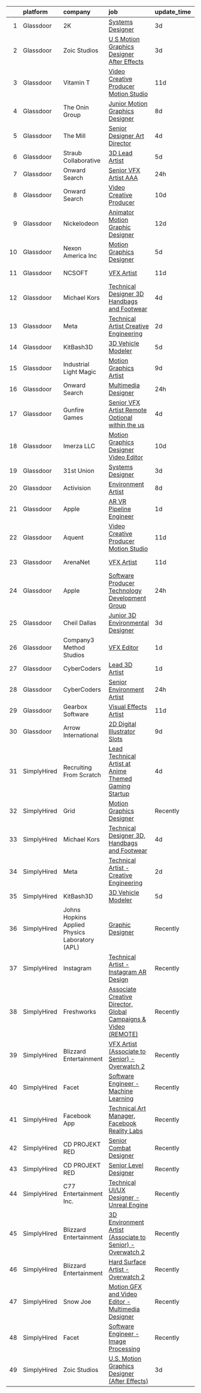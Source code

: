 

|    | platform    | company                                        | job                                                                                                                                                                                                                                                                                                                                                                                                                                                                                                                                                                                                                                                                                                                                                                                                                                                                                                                                                                                                                                                                                                                                                                                                                                                                                                                                                                                                                                                                         | update_time   | location                       |
|---:|:------------|:-----------------------------------------------|:----------------------------------------------------------------------------------------------------------------------------------------------------------------------------------------------------------------------------------------------------------------------------------------------------------------------------------------------------------------------------------------------------------------------------------------------------------------------------------------------------------------------------------------------------------------------------------------------------------------------------------------------------------------------------------------------------------------------------------------------------------------------------------------------------------------------------------------------------------------------------------------------------------------------------------------------------------------------------------------------------------------------------------------------------------------------------------------------------------------------------------------------------------------------------------------------------------------------------------------------------------------------------------------------------------------------------------------------------------------------------------------------------------------------------------------------------------------------------|:--------------|:-------------------------------|
|  1 | Glassdoor   | 2K                                             | [Systems Designer](https://www.glassdoor.com/partner/jobListing.htm?pos=123&ao=1136043&s=58&guid=000001829b26d7399380bdd7c86b4f20&src=GD_JOB_AD&t=SR&vt=w&ea=1&cs=1_679b88d9&cb=1660460390531&jobListingId=1008065562153&jrtk=3-0-1gadidlr6h7hr801-1gadidlrqjfnq800-b7b75e0972eae086-)                                                                                                                                                                                                                                                                                                                                                                                                                                                                                                                                                                                                                                                                                                                                                                                                                                                                                                                                                                                                                                                                                                                                                                                      | 3d            | San Mateo, CA                  |
|  2 | Glassdoor   | Zoic Studios                                   | [U S  Motion Graphics Designer  After Effects ](https://www.glassdoor.com/partner/jobListing.htm?pos=111&ao=1136043&s=58&guid=000001829b26d7399380bdd7c86b4f20&src=GD_JOB_AD&t=SR&vt=w&ea=1&cs=1_1cff1756&cb=1660460390530&jobListingId=1008066237945&jrtk=3-0-1gadidlr6h7hr801-1gadidlrqjfnq800-799a667169874585-)                                                                                                                                                                                                                                                                                                                                                                                                                                                                                                                                                                                                                                                                                                                                                                                                                                                                                                                                                                                                                                                                                                                                                         | 3d            | Remote                         |
|  3 | Glassdoor   | Vitamin T                                      | [Video Creative Producer   Motion Studio](https://www.glassdoor.com/partner/jobListing.htm?pos=108&ao=1110586&s=58&guid=000001829b26d7399380bdd7c86b4f20&src=GD_JOB_AD&t=SR&vt=w&cs=1_c72797b7&cb=1660460390529&jobListingId=1008048162495&cpc=8795CF9063CD573D&jrtk=3-0-1gadidlr6h7hr801-1gadidlrqjfnq800-1e329439258e716d--6NYlbfkN0DMrcEu7yrtATojKJA7cEzGQ3FdRGWLh0CZQInL4ECGI6k5tN82kdM0OKoro5eXmjpkEeXEYJ1zjoqzcfRCOovI2pzpnwQ39Fd7KAFkz4pg7FqvRQYP_AaZobhlskPQd-BosWdx3dj79Az7rqQPrRSe7F7oEoLilQ_2Br5hRDMuxzKHHjZXfGEERg39C73MjYNNVl9K_3DuythuLvXhedSOBse1pAR5_sOLsstIf9-zRFUoTzbrBsAYlcfyMRw1F9UemebS6YTyRNyBPwYNSuTgOxm3_m_eq7mh-2eJAJXUCMp_GVWP7THu55Ush1KO92S3OUtY5PBwyw0TkJ_bnyVNyje48QJW1KE3KZimymUGlSrAFAA-yKbzncY7ELpotyEkVkvPE3Cnyeo1ZeFpM1fqge9_1HdU2S36xNZt0JgIfSHjLiYa0eS29C1NNtnfek5stwg4Wvy7PeBSONorIWW4JqINRPVE-7U%3D)                                                                                                                                                                                                                                                                                                                                                                                                                                                                                                                                                                                                                                 | 11d           | Remote                         |
|  4 | Glassdoor   | The Onin Group                                 | [Junior Motion Graphics Designer](https://www.glassdoor.com/partner/jobListing.htm?pos=121&ao=1136043&s=58&guid=000001829b26d7399380bdd7c86b4f20&src=GD_JOB_AD&t=SR&vt=w&ea=1&cs=1_153cc4f4&cb=1660460390531&jobListingId=1008056494956&jrtk=3-0-1gadidlr6h7hr801-1gadidlrqjfnq800-3b5c0a727db26ed9-)                                                                                                                                                                                                                                                                                                                                                                                                                                                                                                                                                                                                                                                                                                                                                                                                                                                                                                                                                                                                                                                                                                                                                                       | 8d            | Birmingham, AL                 |
|  5 | Glassdoor   | The Mill                                       | [Senior Designer Art Director](https://www.glassdoor.com/partner/jobListing.htm?pos=122&ao=1136043&s=58&guid=000001829b26d7399380bdd7c86b4f20&src=GD_JOB_AD&t=SR&vt=w&ea=1&cs=1_5125c52e&cb=1660460390531&jobListingId=1008063954384&jrtk=3-0-1gadidlr6h7hr801-1gadidlrqjfnq800-df8a8480649665cb-)                                                                                                                                                                                                                                                                                                                                                                                                                                                                                                                                                                                                                                                                                                                                                                                                                                                                                                                                                                                                                                                                                                                                                                          | 4d            | Chicago, IL                    |
|  6 | Glassdoor   | Straub Collaborative                           | [3D Lead Artist](https://www.glassdoor.com/partner/jobListing.htm?pos=116&ao=1136043&s=58&guid=000001829b26d7399380bdd7c86b4f20&src=GD_JOB_AD&t=SR&vt=w&ea=1&cs=1_93889ec2&cb=1660460390530&jobListingId=1008060748653&jrtk=3-0-1gadidlr6h7hr801-1gadidlrqjfnq800-9babadb8ea1f1874-)                                                                                                                                                                                                                                                                                                                                                                                                                                                                                                                                                                                                                                                                                                                                                                                                                                                                                                                                                                                                                                                                                                                                                                                        | 5d            | Remote                         |
|  7 | Glassdoor   | Onward Search                                  | [Senior VFX Artist  AAA ](https://www.glassdoor.com/partner/jobListing.htm?pos=104&ao=1110586&s=58&guid=000001829b26d7399380bdd7c86b4f20&src=GD_JOB_AD&t=SR&vt=w&cs=1_36ed9ca9&cb=1660460390529&jobListingId=1008069771850&cpc=3DB599BF2F4828F0&jrtk=3-0-1gadidlr6h7hr801-1gadidlrqjfnq800-8e88c78bd57d52c8--6NYlbfkN0B7YoEZZ2QAGDyEGGmBPAUWSHc1Mt3sMCn9FehKcWA3w0R0aH9tn_iPRcrT6N-MqNQ16bJpm61yEj18h3sf1ASSNzPxZ_bpPPWZXMJyXTzgJ1C8oBfrqLzyltKdMBBomUQSrR_lwK1BStOglqg4Tes5iySmQZh2O5rNRt9i63Sa3jkEhA4gGBItZ5HySJrfAmtZHh8yDzyWVAc7EFz0pb_HDC-zh6lYbU--gQ_guYtNfPRwvgVHvAq1iVh_fptiQbf7XN3dvVHiPxCwmBNQpxwZ1Flbt-NhbUjvu8kyydrMrESHAWPZqgTmU6lyBdTvQ-bHzYp4jK6UllUJyIjAVhtCPHAfE5cBkVfe1KSp50YGHX0oCQPMKlB3DpqFIuiQMdTvDTBiKdIJCcJvwiNS1L3w-QKFmKUEVe_zDBanAvMqs-wx3WYyeZOw57s_Gt8ZZVXp8EJYm4bDGopnr2jcBY0UCiDatE0YmChLbyqsl6vBYJnHrNKKecL37swlqVBjMari2zcEmLIE4QVuaxOwNs_Pg2r2Q5g8rRNG9i3K-DJmPP_0T5ckO_b6j2kzrj4KRW0NoQz7ZBxr5lIFZNAYXFEFGx9hMQ2yZWVO55JKosSIVujwN2hFDDfr2gN0HbU0T5abXpdU-O3No08IJQnMNjisgPOJz4K9cndd9eP5b4QC7ssUHFhydyWo0NH0vMgCFrhwctZUaGkQr8PAOh0qk9H4ujdtghCIwkixRrdfRBAF2pGYJ2_yZIQ_bauO8EdWfaTRtYtspH4UHaeXuHTm4VScx2ayW257AZhoX9qVEv7KICH7k4eisKhfPVtxtZKAfL7thoSPQOpM2s5OJ0UF_LUWxKD3WUzWkpd-CwjBOXI1dh0Dy9nQDr82dR73uO5eMBcZBtAhVhjTF1JPyCj25zz1HY_BZm0OuagV595OG4HhD0PGW190dHsSCiDUjdWoYRcH4UnS5KkGb8r_LDF4bU17AGGLKPJ2wvaN_hPBe5j1MLGaCuDQyTGy2GZAB1Srmv4lMuLOUfYyqA%3D%3D)                                                                   | 24h           | San Ramon, CA                  |
|  8 | Glassdoor   | Onward Search                                  | [Video Creative Producer](https://www.glassdoor.com/partner/jobListing.htm?pos=110&ao=1110586&s=58&guid=000001829b26d7399380bdd7c86b4f20&src=GD_JOB_AD&t=SR&vt=w&cs=1_7c1a65b5&cb=1660460390530&jobListingId=1008049690963&cpc=8795CF9063CD573D&jrtk=3-0-1gadidlr6h7hr801-1gadidlrqjfnq800-7cac5c77b83715e8--6NYlbfkN0B7YoEZZ2QAGDyEGGmBPAUWSHc1Mt3sMCn9FehKcWA3wwfxcx19LEZnY8Y4HGhdxxrIbCe6cG5FrymBXjeKeqpYu1BaxgZyGT-cm5Ap0PJjBjXvFj2In49bZKmAoEAXzg2Fp1HLascxvI6-qJcpfsmkjtQgiDY3MJIk93PynKIunkZGn4OFjAs8igNKOKWtsG_We8I5QJmSm3HR95xh8qKHoxNIHowqXe7ChtdWWHUEctD-jgdP27SnHpIjQEfGYsdtHTbtOasWDnHroG51e7eoiUc0fDt3e2awdxtlXJMHrJmN3QJko0j4bnlwBy83Pow96xRchUIa5vRvsbXm6Xy49gH70TZnCGD3kzwxKLKRS4UlgoCbzQuxCOuRqj2ZBXIah-rfeZDlKJoVIzeHX7RhpCqLOYtfO2l6ejs2_TFuwtdkLSE5glqMjwMP1xSA-pACFcJ1lqCzxq_w4raCDpoeKjJQNWU9OjLCX33E7DxOxLYUirJg7bS-jHaup3xutPd88bidj7hPgaG3WydkKL_2mkN8oWGTWnFoDcO0G0DLms23YdfDxQdh5hW-z4vcy0sg4cYtkWkM08LR69NH0k7U-mwoCdTbOC9_wjvTjm2r2uFXCM5yrPUL0n6kJv5Kb3vCkoANnQ4i6UnQ35cSTAArtl9EA8ANeZFXoKQvtWcXjJ8Fmuxa8BQjTpPrEwq0OnTiaUV6SXqU_DLBqZMphyrftFLdZO5OZBb7QNDVQKCo4sU8__GAGuvZwQYIWZHEBnPfKGLbObZBX6IEF4BZzzQPpgTGHPY5mZtV3GCQ70wnf5umtGuZtp2eRZ4aLsHoR7TF6j0p0UISjdrWUyaEJ5OVuIcU7EgilwfEvhLmB6IXg-vhMvjt3ZNbTtdVRZyL-qIq83Jjm9GeMz1HiPe9Zekjc0XRq2Qha6-CC2YQ4jikatc48ixYvKaMpMwzVAkU5V6F-sw3ZeCbqhvC7DzgHGEuXqEny2xOOipVJm1XGwIvGq7hsvnNNaBB)                                                                                               | 10d           | New York, NY                   |
|  9 | Glassdoor   | Nickelodeon                                    | [Animator Motion Graphic Designer](https://www.glassdoor.com/partner/jobListing.htm?pos=112&ao=1136043&s=58&guid=000001829b26d7399380bdd7c86b4f20&src=GD_JOB_AD&t=SR&vt=w&cs=1_8ef3b0fc&cb=1660460390530&jobListingId=1008044643061&jrtk=3-0-1gadidlr6h7hr801-1gadidlrqjfnq800-e089f5e8a030b12a-)                                                                                                                                                                                                                                                                                                                                                                                                                                                                                                                                                                                                                                                                                                                                                                                                                                                                                                                                                                                                                                                                                                                                                                           | 12d           | New York, NY                   |
| 10 | Glassdoor   | Nexon America Inc                              | [Motion Graphics Designer](https://www.glassdoor.com/partner/jobListing.htm?pos=113&ao=1136043&s=58&guid=000001829b26d7399380bdd7c86b4f20&src=GD_JOB_AD&t=SR&vt=w&ea=1&cs=1_9db98734&cb=1660460390530&jobListingId=1008061552056&jrtk=3-0-1gadidlr6h7hr801-1gadidlrqjfnq800-b216ac2c52511ce2-)                                                                                                                                                                                                                                                                                                                                                                                                                                                                                                                                                                                                                                                                                                                                                                                                                                                                                                                                                                                                                                                                                                                                                                              | 5d            | El Segundo, CA                 |
| 11 | Glassdoor   | NCSOFT                                         | [VFX Artist](https://www.glassdoor.com/partner/jobListing.htm?pos=118&ao=1136043&s=58&guid=000001829b26d7399380bdd7c86b4f20&src=GD_JOB_AD&t=SR&vt=w&ea=1&cs=1_ef1b1f35&cb=1660460390530&jobListingId=1008048424520&jrtk=3-0-1gadidlr6h7hr801-1gadidlrqjfnq800-225e355700c202ab-)                                                                                                                                                                                                                                                                                                                                                                                                                                                                                                                                                                                                                                                                                                                                                                                                                                                                                                                                                                                                                                                                                                                                                                                            | 11d           | Bellevue, WA                   |
| 12 | Glassdoor   | Michael Kors                                   | [Technical Designer 3D  Handbags and Footwear](https://www.glassdoor.com/partner/jobListing.htm?pos=124&ao=1136043&s=58&guid=000001829b26d7399380bdd7c86b4f20&src=GD_JOB_AD&t=SR&vt=w&cs=1_c79c64e2&cb=1660460390531&jobListingId=1008062246676&jrtk=3-0-1gadidlr6h7hr801-1gadidlrqjfnq800-46bb5e43bae21322-)                                                                                                                                                                                                                                                                                                                                                                                                                                                                                                                                                                                                                                                                                                                                                                                                                                                                                                                                                                                                                                                                                                                                                               | 4d            | New York, NY                   |
| 13 | Glassdoor   | Meta                                           | [Technical Artist   Creative Engineering](https://www.glassdoor.com/partner/jobListing.htm?pos=101&ao=1110586&s=58&guid=000001829b26d7399380bdd7c86b4f20&src=GD_JOB_AD&t=SR&vt=w&cs=1_dc4fd052&cb=1660460390528&jobListingId=1008067771030&cpc=C891152315FA1AD8&jrtk=3-0-1gadidlr6h7hr801-1gadidlrqjfnq800-1da363b5fdcfe69b--6NYlbfkN0DYl4UJW4r1Vl7FEn6T9F-rD9lpC-0oMJVSiWjK_MGUd8e8cHXcpv6KPyjLHZEfqkU_XyKy2aMazqvwtb4jLXqdrJDgWqRMdZzDm3QnlMP6SY4uOwq4hh6l7Ys33tkNGRVhftqYXq-Cp0a8WihaWmhXsxwvVili8y6RJmZdNTLKL41ELPZJd4GT5t36KbP6OX5MRYQsOPQn_m8xZz7PI2M5BHItxbdCK42imrLdssmeSKHRwyzNWhrjPrgMPN_mmWGJfOYD8miE_C8YH-GvgThHxq-nNjgG06qJZ74uoPWmewfP8dqhg9RVpSpmGLOjV16gommq9kR-P5izzUqDGNVG50cpvAUAVfivcq_etdbm7joMiNUSa99w5Vu-5KQZlWrI_VddT7yV6wZSfrEQ3_th2VfO1Dg86e4X0RHBtkDFPqwWveoDJ-3UAKbOTlQf62Uo8-9hGRs-XgAPeh4FPhHD-ioIj6rM7cyY31ugp7GRr6jMg7miytMaOMdFXwv9b75cbQOerqsYcQAwSBtyZz_4ai6Ea6eE8oqeHokDjeFIZhFUxd5K-DDxk0hzAZUEPDK2_XI6z0QmoxGqOcWxUMMsYSstD417W59OX72QPQ94K0hv-6EUZYlKGNIs542Asc3HfngxeUNLJ66QlcO1WGxRqylEa8SD6r3KLp7Gu57pB2nJlvvFj3P9S9V3Wo4zFyhmxoJOklt9LKPakPaykp5JWRRA8McpyhPzWhbNCfFM72X-kVmglYtkyVVQeGSqax6kF8hNDU-myP43LELxpSV6zrqM-zeP1B6mCnwFbJfb2ch6D-jGZISRQeElPip4TwojALG2ZR6i2ZJoFId89_G1qvokolhbFKZnWJrwMOqaz-4KerYorM0tNYNL0vv3AOc0dyB3EJvj8mS0Q2G8mmzi5MhQhyFHF1dDljHovjlDkyoZvdcJm7AczO_Ij3K-8eA3BhArJHYl73muHFvNMcKDriiUyHsOYL_DRGDQs-Up80jipKjOuoCIfHOdTX6kmQOLxhY3Vr2HulCY_hNvrY2ACwZZgZQ75gRP23r3zKwQkopFDglBo9Fo448dEni6TkY%3D) | 2d            | Menlo Park, CA                 |
| 14 | Glassdoor   | KitBash3D                                      | [3D Vehicle Modeler](https://www.glassdoor.com/partner/jobListing.htm?pos=109&ao=1136043&s=58&guid=000001829b26d7399380bdd7c86b4f20&src=GD_JOB_AD&t=SR&vt=w&ea=1&cs=1_c8df784f&cb=1660460390529&jobListingId=1008061372715&jrtk=3-0-1gadidlr6h7hr801-1gadidlrqjfnq800-1e2b1efa5a11cc9e-)                                                                                                                                                                                                                                                                                                                                                                                                                                                                                                                                                                                                                                                                                                                                                                                                                                                                                                                                                                                                                                                                                                                                                                                    | 5d            | Remote                         |
| 15 | Glassdoor   | Industrial Light   Magic                       | [Motion Graphics Artist](https://www.glassdoor.com/partner/jobListing.htm?pos=126&ao=1136043&s=58&guid=000001829b26d7399380bdd7c86b4f20&src=GD_JOB_AD&t=SR&vt=w&cs=1_1150fa34&cb=1660460390531&jobListingId=1008052932110&jrtk=3-0-1gadidlr6h7hr801-1gadidlrqjfnq800-b7ae0bdd1b12fd40-)                                                                                                                                                                                                                                                                                                                                                                                                                                                                                                                                                                                                                                                                                                                                                                                                                                                                                                                                                                                                                                                                                                                                                                                     | 9d            | San Francisco, CA              |
| 16 | Glassdoor   | Onward Search                                  | [Multimedia Designer](https://www.glassdoor.com/partner/jobListing.htm?pos=102&ao=1110586&s=58&guid=000001829b26d7399380bdd7c86b4f20&src=GD_JOB_AD&t=SR&vt=w&cs=1_f0c75420&cb=1660460390528&jobListingId=1008069681768&cpc=56C4EA4A1A191A49&jrtk=3-0-1gadidlr6h7hr801-1gadidlrqjfnq800-2d640572d98285ba--6NYlbfkN0B7YoEZZ2QAGDyEGGmBPAUWSHc1Mt3sMCn9FehKcWA3w0R0aH9tn_iPRcrT6N-MqNTmcJl1DGypGoLqyk3sPT4ZMdm2j0oFgF-VVNoKfFKYLre8WiRW1sp-lEyaK-hfZsNoW3GVhrya3sx2siXYusC84VllIXH1IgYhH1QC4OaY2A4E8QfBRqZeAfickG50iL4GYEiea9HhvVBwtBcBnTnRcLi0544cj3ObAbfPeeTlGWFdKYVO77hVgh3qLcbtwRcNH8-328jwc0Kbsb0-YU1YRXXQysaDiykTS3GVMthQVNJQCE4-igzwLAFER-biVjm1RCCcbGnoYEMJONwbFFMxPvIfxAOxIyXwcHMtpZadr2pRBbuOV418sRHU4fJfL_RyA1jTjEdHmRxdKfg3ygLDfWSxwCPpJHeHHTFBPios2FyY8xrowJqnAQkGrSu7ePmxxrsoVt8cyks3LhixmChvrTCVHESdydwnBedZloOpNQcuZMGEfevP-Wf1yVRQ8rSTX6mvkYMyuv59Rzuitoe1puppstcIB63lBLRL3TdUpDG1zG3EJu5idYVLBBSN_1qZng6vSZ7ix_5AmZ-LN4lS8bIbUPVYD8VMEqyuQ8z9EzfoR8dD4rqxfn8nXnDg5AT6AOmmOyAPOxSpUYs_iHCnyzlacjwbf5qQY3P1PjNtYNKjWQ9n9Q-eg2Rco8uAR2zhe_PyYjLxAEjrLuVtpWI8xX1ZRUjEiS8AmMPycbCGpMKN3lGciIUVgKHX0KlQWlJIswgMNInFDsm36FIs15PIpFl89SM1HLgb7Vhy1AqWxkPEU8PC-oB0bIXq4f3x0brmMtWnB4rwjzZSjfbsMDWEB3z5gldlprgVPAA5HESuj9TB04B17OfXl98OkT_lToTAO6QYq8N_qxYrGoFgmXA5lu7javMcGq5lB2aaEIWgu8gPzF-qlq7kbHsQRSN1ee4SBjNnqm0MnTHTzdhlQq_oCPZcWZOi4oU78hpNaBF7KCGI34R0VCfY)                                                                                                   | 24h           | Springfield, MA                |
| 17 | Glassdoor   | Gunfire Games                                  | [Senior VFX Artist  Remote Optional within the us ](https://www.glassdoor.com/partner/jobListing.htm?pos=130&ao=1136043&s=58&guid=000001829b26d7399380bdd7c86b4f20&src=GD_JOB_AD&t=SR&vt=w&cs=1_fe35fb31&cb=1660460390531&jobListingId=1008063360499&jrtk=3-0-1gadidlr6h7hr801-1gadidlrqjfnq800-f569b6af8ff34327-)                                                                                                                                                                                                                                                                                                                                                                                                                                                                                                                                                                                                                                                                                                                                                                                                                                                                                                                                                                                                                                                                                                                                                          | 4d            | Austin, TX                     |
| 18 | Glassdoor   | Imerza  LLC                                    | [Motion Graphics Designer Video Editor](https://www.glassdoor.com/partner/jobListing.htm?pos=117&ao=1136043&s=58&guid=000001829b26d7399380bdd7c86b4f20&src=GD_JOB_AD&t=SR&vt=w&ea=1&cs=1_a0d978cb&cb=1660460390530&jobListingId=1008049838034&jrtk=3-0-1gadidlr6h7hr801-1gadidlrqjfnq800-52b98e907a981328-)                                                                                                                                                                                                                                                                                                                                                                                                                                                                                                                                                                                                                                                                                                                                                                                                                                                                                                                                                                                                                                                                                                                                                                 | 10d           | Sarasota, FL                   |
| 19 | Glassdoor   | 31st Union                                     | [Systems Designer](https://www.glassdoor.com/partner/jobListing.htm?pos=125&ao=1136043&s=58&guid=000001829b26d7399380bdd7c86b4f20&src=GD_JOB_AD&t=SR&vt=w&cs=1_269751fc&cb=1660460390531&jobListingId=1008065562154&jrtk=3-0-1gadidlr6h7hr801-1gadidlrqjfnq800-ff11eba667e39b69-)                                                                                                                                                                                                                                                                                                                                                                                                                                                                                                                                                                                                                                                                                                                                                                                                                                                                                                                                                                                                                                                                                                                                                                                           | 3d            | San Mateo, CA                  |
| 20 | Glassdoor   | Activision                                     | [Environment Artist](https://www.glassdoor.com/partner/jobListing.htm?pos=129&ao=1136043&s=58&guid=000001829b26d7399380bdd7c86b4f20&src=GD_JOB_AD&t=SR&vt=w&cs=1_45b0b50a&cb=1660460390531&jobListingId=1008056263045&jrtk=3-0-1gadidlr6h7hr801-1gadidlrqjfnq800-c61ed5020b829768-)                                                                                                                                                                                                                                                                                                                                                                                                                                                                                                                                                                                                                                                                                                                                                                                                                                                                                                                                                                                                                                                                                                                                                                                         | 8d            | Foster City, CA                |
| 21 | Glassdoor   | Apple                                          | [AR VR Pipeline Engineer](https://www.glassdoor.com/partner/jobListing.htm?pos=103&ao=1110586&s=58&guid=000001829b26d7399380bdd7c86b4f20&src=GD_JOB_AD&t=SR&vt=w&cs=1_6c976fb1&cb=1660460390529&jobListingId=1008068025666&cpc=C4A69CCDBB3B9599&jrtk=3-0-1gadidlr6h7hr801-1gadidlrqjfnq800-3e31f7e030a619a9--6NYlbfkN0BvKrLyj5gPmtZO9T8euul8TCxuuKNOtzRJOomxnwSEodTz2Bc-sPZl1dBMH13w-jOn-z4oREFcRMKxAO_d9jckgdAmZNeCH-vBMb5EZYWWQn24NRKpSKGkgq8Fq87y_RqJ-aFc0OpujB-kyuL0R_EaAYBNg7OCR3OEqNr7_vy0sFAYBj5y0y5CnTFHRWWG-iPX0maN03SUsX4u1q2W8lvv6BeHZ1Nxx_1vsCtB4_VBGWXHJyTcoNsK4NiZQJQk3mHzmQ9R45nQi7U3CObhznFmArj2xLmbYFpGs3RQXm-IqtM9axtF5w-6UZFJyKG-vbUAgQ2aD8pu0caHO3BOcTqxNWh1NVGbuACWCwaOkOB0AwRpbMYMtKm_vQKnx4DnMopYlY1jW3mwGWEHQvblafLz4mzQyuQ3QzxSB4zIiNbZ0HigtxnvwVTzMcU23TYBG8yj9mnZk-5kUb7KvEKkR8Oiq4lYkdoNtqz2O91T6N_KX3jm6oVjAWirYQObq_TlwA0N22uuxddAnpgCUFkK2gAxSAE8JO0xwKMFpOicdCmqZxesCmsMozF4m3meYa2Xpd8p5jMIGqqcHKfBjL0BULuloMv7PSmHPCxYvJ3bo7sdrmnQAKorxxDadOMIWdzjblkvUysRbw7-3m8N9r10lRX2Rh5klvmadU4EF5zs6m0gJ1-4OHbEVxKtLGrA0B7WpxKjxxDs0gQxi9ZmeduK_ixjQ5UKqFPSMJ-bnCxCoimnaJQ0USjOVnSqf13QEhrwhPrq_D3p4wmVEDceYLM0Ct9QJLvnR0YxmJ6fv94Hzw-Cwnh92YKCZ_KdM4P5U5zKfzhXI1irBw6lEpMaWR-1hpldRs1IHP7YapghAaHjNSNkXl1KZ8O6idOioZwovNwbyH7QHiNsDaIPtjV1HE308mqr4D5NFhqXOlGT5iqVPGNPIXC6em5k1-xIl2f8yXc5jQY%3D)                                                                                                                                                 | 1d            | Seattle, WA                    |
| 22 | Glassdoor   | Aquent                                         | [Video Creative Producer   Motion Studio](https://www.glassdoor.com/partner/jobListing.htm?pos=107&ao=1110586&s=58&guid=000001829b26d7399380bdd7c86b4f20&src=GD_JOB_AD&t=SR&vt=w&cs=1_5f5a0d95&cb=1660460390529&jobListingId=1008048338545&cpc=334ABAF5D42DC775&jrtk=3-0-1gadidlr6h7hr801-1gadidlrqjfnq800-14f57aca55a376d5--6NYlbfkN0DMrcEu7yrtATojKJA7cEzGQ3FdRGWLh0CZQInL4ECGI9gD0Wolx9R2EDT7B77c2cRxJACQSeZUXSfp40trhQRC_onlXO6tvp9QncUgh3NZ_OxEdOXw6WBmgpPk7F3l_gqvUF7U_W7N24nj6yk1gls8Jntq2ineXR92gkcz6knR9DYGAQZa6MxYg2Hochjtsv8NDzfXITi3CDgaMRYBJI3GEaXmxj8YaPPemPgabPLw4g1upboYviDxpgDSuV-OttVjgt0yQsvUTvKnH1leNNYerLg_oywgxpb7eyxEBwGVPK9RCpHQttIHNXXNwpPUybKnm0UxKQhmQSkjPhn0tZYoCPFbkGNY3GqI_adWgHkdnA2guMLana2Vju45q8QgSKmH08XPFokpcgmcdGXvfwv9wSti2vkiT_swoqz0oBHFhmAtWZQVmovJFH5jf1Lc3uILztYupyRs_u4gj_XTSQcQ)                                                                                                                                                                                                                                                                                                                                                                                                                                                                                                                                                                                                                                               | 11d           | Remote                         |
| 23 | Glassdoor   | ArenaNet                                       | [VFX Artist](https://www.glassdoor.com/partner/jobListing.htm?pos=120&ao=1136043&s=58&guid=000001829b26d7399380bdd7c86b4f20&src=GD_JOB_AD&t=SR&vt=w&cs=1_f4fc619f&cb=1660460390530&jobListingId=1008048444565&jrtk=3-0-1gadidlr6h7hr801-1gadidlrqjfnq800-c1b28568e888f1b6-)                                                                                                                                                                                                                                                                                                                                                                                                                                                                                                                                                                                                                                                                                                                                                                                                                                                                                                                                                                                                                                                                                                                                                                                                 | 11d           | Bellevue, WA                   |
| 24 | Glassdoor   | Apple                                          | [Software Producer  Technology Development Group](https://www.glassdoor.com/partner/jobListing.htm?pos=127&ao=1136043&s=58&guid=000001829b26d7399380bdd7c86b4f20&src=GD_JOB_AD&t=SR&vt=w&cs=1_e9e3c386&cb=1660460390531&jobListingId=1008069804368&jrtk=3-0-1gadidlr6h7hr801-1gadidlrqjfnq800-435c4bea80faa01b-)                                                                                                                                                                                                                                                                                                                                                                                                                                                                                                                                                                                                                                                                                                                                                                                                                                                                                                                                                                                                                                                                                                                                                            | 24h           | Cupertino, CA                  |
| 25 | Glassdoor   | Cheil Dallas                                   | [Junior 3D Environmental Designer](https://www.glassdoor.com/partner/jobListing.htm?pos=114&ao=1136043&s=58&guid=000001829b26d7399380bdd7c86b4f20&src=GD_JOB_AD&t=SR&vt=w&ea=1&cs=1_9d7d709b&cb=1660460390530&jobListingId=1008064407489&jrtk=3-0-1gadidlr6h7hr801-1gadidlrqjfnq800-1ab3087d1c2e9b60-)                                                                                                                                                                                                                                                                                                                                                                                                                                                                                                                                                                                                                                                                                                                                                                                                                                                                                                                                                                                                                                                                                                                                                                      | 3d            | Plano, TX                      |
| 26 | Glassdoor   | Company3 Method Studios                        | [VFX Editor](https://www.glassdoor.com/partner/jobListing.htm?pos=115&ao=1136043&s=58&guid=000001829b26d7399380bdd7c86b4f20&src=GD_JOB_AD&t=SR&vt=w&ea=1&cs=1_cf42c324&cb=1660460390530&jobListingId=1008069464824&jrtk=3-0-1gadidlr6h7hr801-1gadidlrqjfnq800-1b5ee7c230db78c1-)                                                                                                                                                                                                                                                                                                                                                                                                                                                                                                                                                                                                                                                                                                                                                                                                                                                                                                                                                                                                                                                                                                                                                                                            | 1d            | Santa Monica, CA               |
| 27 | Glassdoor   | CyberCoders                                    | [Lead 3D Artist](https://www.glassdoor.com/partner/jobListing.htm?pos=105&ao=1110586&s=58&guid=000001829b26d7399380bdd7c86b4f20&src=GD_JOB_AD&t=SR&vt=w&ea=1&cs=1_cb5affd1&cb=1660460390529&jobListingId=1008069169740&cpc=451933188B21919D&jrtk=3-0-1gadidlr6h7hr801-1gadidlrqjfnq800-9198969f550a0dc7--6NYlbfkN0CpFJQzrgRR8WqXWK1qKKEqALWJw739KlKqr2H-MSI4eoBlI4EFrmor2FYZMP3muM0GyFKEaPtDpThhcm0qywdDVvHUgtw28lqOgltOJoBz24I2aLUiaJQlLbMJoAJNW6J-ZdH6lwQpxGM0-uAsPrWfDlE7dFhzlNpmzZbv9cNp72WfcFd2iP9HXKEhIsn-kPVrGrw_5wYFiDK2-5aJYRxzGpBM7w_WpzbPOry2VsFIwd2m60XzhK2CK4BQFMcsdR8nyTmLf_0Dr1mQrgUjBwSCE1xCFIPRLnaA3IV2x5aQnN8u_Msc81k6KgzpTdD3GpLnk9gaAwe-tSQ2dPiuySilNRrBVQXMn-F1jxsbpBk67YB_cbExhSejjehCfZ_VYCfK7NgBhkeukXR9HzChGfPuHThmpoyUqyxDFthu9SU6qOdPY6r5kZnfo9tG5JaNNhDK4i3I6bzQRVhOfgEEEaU7ksfK0xgDsEu9KVCKg6265mQo3kbxw_HfxG3MXoyTch0SRP3dgHPVGI2mSJCNLvUSuuxizA5G5EzvnaBCyLRdGda9rHZzX161jaFa8kpZF1ST6IVwaFNQxy8qBkNSU4FLPPGezvHAnjoXfs59WHwEtH6c1lbqRYdOmFBpsWULSb5oqk_9Utgv1u58-Gax-0f1Wv9n5ww5XcN2L1ZW2uqok7Rp9mQvNrP4o3kator4wvamSCQK0EcIoq_dTAkQVIV04xmgMhBhHluCX7muIGG4JWrArq8SkdnnOciUX1VuZgEDMWdj_iQbLbQVAIVFaQTmV6RfSY1q--z80sktATy4nBKioooiZtOYkUQ5X306PcxHctbCoO5r82ko8CUuMRmMqFmXG-aPXFFkXyIris_3fiBORUS6S-DQDgn06D4IeYcFTj2KVkgFRkjrrPFJR-OFtPsXcSvd-CNwo9gQQ_q2YK9AeNuOYTJKOIpQadY8p36mCo6ToTE7BZE7qjriFvKy3EtpslZBCZs%3D)                                                                                                                     | 1d            | Los Angeles, CA                |
| 28 | Glassdoor   | CyberCoders                                    | [Senior Environment Artist](https://www.glassdoor.com/partner/jobListing.htm?pos=106&ao=1110586&s=58&guid=000001829b26d7399380bdd7c86b4f20&src=GD_JOB_AD&t=SR&vt=w&ea=1&cs=1_fba87329&cb=1660460390529&jobListingId=1008069964102&cpc=FB7E4A1762AE5BEC&jrtk=3-0-1gadidlr6h7hr801-1gadidlrqjfnq800-7f9befb6ae8cb9b0--6NYlbfkN0CpFJQzrgRR8WqXWK1qKKEqALWJw739KlKqr2H-MSI4eoBlI4EFrmor2FYZMP3muM0nZ3jVFn6Oj3rFGg7mWC_i328GQGNEwm0SQoKn6_lkHxPeCziFj6Xgq5MWqFo-L20plcpycaXQG8Q_R9_oqwnInZ5xZzUTOUswmK7vkQALApGSJGCkPiYLQy4EEc3DH3KMrNOeXXCD2uuuFzgqElGAyFCXG17m9vI6-QFQchRW_jNpmHmhE5s4f_2eh7yOCj4kP0yZpytYzISNwKO-HqGtmOJ3XqRhYH06lSM03TTrTMyuYrz171N7mAUDI9bBNq48UTcgVN-XMdOhP7BlxAT3Qk6twWXrx0aE7wxIv5hic8NrBWRtHoTmKRrNytFwvDBM0vrrgaMubr8TT__XBcTREoVCxEmF6pRETaNoQusZIonc8LwGGx6oJMTDtOBaTnEO_GctOw_Kjx5ZtWFiiRevkXs4eSgYFTjYO1vVSpvP4ugUCjIpLlPH0w6HjJwqsny5_MoSfr2f9iTT2e-nkuvNe8iYeowFjCV_lDbBplv2g4C_7hNW0Dgh5emjCMaatLlErN9d-zGtd4m7CllNlFc3ihuvmHtMj9NrCU1bgZsw73zsj8SGjVJaXu9kIsjdYvoYx0VvWvmmCb6Rhlwepgg6_jXrxvRYUiYb34b0QeOmPWzDbZHbsEp7vBLc6Q6WoMT9oT3Ex8GttG5fdjLz_7lXOcnLFTuoelCskLjbf2wcHFXmxwiKi2v12Js1xRfijP5CXFHLl_mD5dTU0pvp58rAcxfzxsKbBHReD5IBXeM0GONsTdj3PpVyU9KBy46zEaMzrMx71Bbce_4joi1cbPFLjkWwsdynM6AdPl2evIXsObmSFpKFx63GX3ug1dnnCuFXkpnX3KQQzg1SBTSJRx8fNGJkLGcvgO0z-4jtPIYXcX4NvG87sb5WrF4Ng0pHnWJZCbkpRu5Ef_4dr4bBysYWBX4kKQxmrcEa-lnTXcXalQ%3D%3D)                                                                                            | 24h           | Eugene, OR                     |
| 29 | Glassdoor   | Gearbox Software                               | [Visual Effects Artist](https://www.glassdoor.com/partner/jobListing.htm?pos=119&ao=1136043&s=58&guid=000001829b26d7399380bdd7c86b4f20&src=GD_JOB_AD&t=SR&vt=w&ea=1&cs=1_75adc312&cb=1660460390530&jobListingId=1008046736249&jrtk=3-0-1gadidlr6h7hr801-1gadidlrqjfnq800-e2dbd4b4cea587a5-)                                                                                                                                                                                                                                                                                                                                                                                                                                                                                                                                                                                                                                                                                                                                                                                                                                                                                                                                                                                                                                                                                                                                                                                 | 11d           | Frisco, TX                     |
| 30 | Glassdoor   | Arrow International                            | [2D Digital Illustrator  Slots ](https://www.glassdoor.com/partner/jobListing.htm?pos=128&ao=1136043&s=58&guid=000001829b26d7399380bdd7c86b4f20&src=GD_JOB_AD&t=SR&vt=w&ea=1&cs=1_ad358b5d&cb=1660460390531&jobListingId=1008054677694&jrtk=3-0-1gadidlr6h7hr801-1gadidlrqjfnq800-6442a48a7ac6fe1f-)                                                                                                                                                                                                                                                                                                                                                                                                                                                                                                                                                                                                                                                                                                                                                                                                                                                                                                                                                                                                                                                                                                                                                                        | 9d            | Greenville, NC                 |
| 31 | SimplyHired | Recruiting From Scratch                        | [Lead Technical Artist at Anime Themed Gaming Startup](https://www.simplyhired.com/job/YhcV0WlRpjiIyx2P7gIaq0KjQ2DsCC9FinADtBzofzPchCmzGd9bkA?q=vfx+designer)                                                                                                                                                                                                                                                                                                                                                                                                                                                                                                                                                                                                                                                                                                                                                                                                                                                                                                                                                                                                                                                                                                                                                                                                                                                                                                               | 4d            | Redwood City, CA +90 locations |
| 32 | SimplyHired | Grid                                           | [Motion Graphics Designer](https://www.simplyhired.com/job/0p-0J-RjyGGEv_VA6rRm2gIuZDA-jrde64ATCAn0BuZmWsE-rrvM1Q?q=vfx+designer)                                                                                                                                                                                                                                                                                                                                                                                                                                                                                                                                                                                                                                                                                                                                                                                                                                                                                                                                                                                                                                                                                                                                                                                                                                                                                                                                           | Recently      | Washington, DC                 |
| 33 | SimplyHired | Michael Kors                                   | [Technical Designer 3D, Handbags and Footwear](https://www.simplyhired.com/job/0pf8t29lp3VwHo9Y_bn4NwrUGS9Nn5fQDfpfMcsKdx2UrTGvBG4FpA?q=vfx+designer)                                                                                                                                                                                                                                                                                                                                                                                                                                                                                                                                                                                                                                                                                                                                                                                                                                                                                                                                                                                                                                                                                                                                                                                                                                                                                                                       | 4d            | New York, NY                   |
| 34 | SimplyHired | Meta                                           | [Technical Artist - Creative Engineering](https://www.simplyhired.com/job/G5l8S4O5i7LZl4AawLI_HWOfwlD81bu9gNRDfwxL9jZF0HBsgvh_Hw?q=vfx+designer)                                                                                                                                                                                                                                                                                                                                                                                                                                                                                                                                                                                                                                                                                                                                                                                                                                                                                                                                                                                                                                                                                                                                                                                                                                                                                                                            | 2d            | Menlo Park, CA                 |
| 35 | SimplyHired | KitBash3D                                      | [3D Vehicle Modeler](https://www.simplyhired.com/job/VwgC9IB3ym8a8J0kNrymmSSw5lslDouDxa5vl13riEBIvSMSPqRqXA?q=vfx+designer)                                                                                                                                                                                                                                                                                                                                                                                                                                                                                                                                                                                                                                                                                                                                                                                                                                                                                                                                                                                                                                                                                                                                                                                                                                                                                                                                                 | 5d            | Remote                         |
| 36 | SimplyHired | Johns Hopkins Applied Physics Laboratory (APL) | [Graphic Designer](https://www.simplyhired.com/job/qGHtNnvDZsyi1u2c2ajCp71Ah6JDiPm6mQMoy7LUhAGhl3nNdI7Peg?q=vfx+designer)                                                                                                                                                                                                                                                                                                                                                                                                                                                                                                                                                                                                                                                                                                                                                                                                                                                                                                                                                                                                                                                                                                                                                                                                                                                                                                                                                   | Recently      | Laurel, MD                     |
| 37 | SimplyHired | Instagram                                      | [Technical Artist - Instagram AR Design](https://www.simplyhired.com/job/LcnNBnZLRs0qhcUAJ4TKL_WJrFTAXoR8nmQSR_wzLzme7ccDm9MxiQ?q=vfx+designer)                                                                                                                                                                                                                                                                                                                                                                                                                                                                                                                                                                                                                                                                                                                                                                                                                                                                                                                                                                                                                                                                                                                                                                                                                                                                                                                             | Recently      | San Francisco, CA              |
| 38 | SimplyHired | Freshworks                                     | [Associate Creative Director, Global Campaigns & Video (REMOTE)](https://www.simplyhired.com/job/5ElCwH5SLy50PlDyWwa5h2ixj-Wp0aniY4EbLLyNC4fMnB1yq0hbpg?q=vfx+designer)                                                                                                                                                                                                                                                                                                                                                                                                                                                                                                                                                                                                                                                                                                                                                                                                                                                                                                                                                                                                                                                                                                                                                                                                                                                                                                     | Recently      | San Mateo, CA                  |
| 39 | SimplyHired | Blizzard Entertainment                         | [VFX Artist (Associate to Senior) - Overwatch 2](https://www.simplyhired.com/job/2d70J5UkkZ2YmvlvJfcaEqf0vVFEZwLt57euRMmQlk3Afx_2Q_gYzw?q=vfx+designer)                                                                                                                                                                                                                                                                                                                                                                                                                                                                                                                                                                                                                                                                                                                                                                                                                                                                                                                                                                                                                                                                                                                                                                                                                                                                                                                     | Recently      | Irvine, CA                     |
| 40 | SimplyHired | Facet                                          | [Software Engineer - Machine Learning](https://www.simplyhired.com/job/rRl7LpYqGiIowLAwzbrNzMgXtXTFbKgtp-z9fo66PKEqX4Q6nYlO_w?q=vfx+designer)                                                                                                                                                                                                                                                                                                                                                                                                                                                                                                                                                                                                                                                                                                                                                                                                                                                                                                                                                                                                                                                                                                                                                                                                                                                                                                                               | Recently      | San Francisco, CA              |
| 41 | SimplyHired | Facebook App                                   | [Technical Art Manager, Facebook Reality Labs](https://www.simplyhired.com/job/9f1siyLHmc5QmPQtzWSLUvtM5bXnpMTEoi_XgumlwUgOQZ02RUXG0w?q=vfx+designer)                                                                                                                                                                                                                                                                                                                                                                                                                                                                                                                                                                                                                                                                                                                                                                                                                                                                                                                                                                                                                                                                                                                                                                                                                                                                                                                       | Recently      | Burlingame, CA                 |
| 42 | SimplyHired | CD PROJEKT RED                                 | [Senior Combat Designer](https://www.simplyhired.com/job/TUa2Ty3VlDDWheJ76urnC8Lki0djpQoA3VizgzFPzQSNJkO7-gJndQ?q=vfx+designer)                                                                                                                                                                                                                                                                                                                                                                                                                                                                                                                                                                                                                                                                                                                                                                                                                                                                                                                                                                                                                                                                                                                                                                                                                                                                                                                                             | Recently      | Boston, MA                     |
| 43 | SimplyHired | CD PROJEKT RED                                 | [Senior Level Designer](https://www.simplyhired.com/job/bM3_QEVwUHlyX8THj_9V_-a3UAtG7nwA9OG_3eHgCQLrg4Y3de8Wqg?q=vfx+designer)                                                                                                                                                                                                                                                                                                                                                                                                                                                                                                                                                                                                                                                                                                                                                                                                                                                                                                                                                                                                                                                                                                                                                                                                                                                                                                                                              | Recently      | Boston, MA                     |
| 44 | SimplyHired | C77 Entertainment Inc.                         | [Technical UI/UX Designer - Unreal Engine](https://www.simplyhired.com/job/ddo7IuGIqy9U5x6JPp1Ta_OEeD2Q3JspU5GXOk3NbZ0kZFNZXYo1kA?q=vfx+designer)                                                                                                                                                                                                                                                                                                                                                                                                                                                                                                                                                                                                                                                                                                                                                                                                                                                                                                                                                                                                                                                                                                                                                                                                                                                                                                                           | Recently      | Bellevue, WA                   |
| 45 | SimplyHired | Blizzard Entertainment                         | [3D Environment Artist (Associate to Senior) - Overwatch 2](https://www.simplyhired.com/job/pw88DtF0EULjjFMy83MMr_Hg0HBZII6DCgYGL9C12joglMD-Z-Xwnw?q=vfx+designer)                                                                                                                                                                                                                                                                                                                                                                                                                                                                                                                                                                                                                                                                                                                                                                                                                                                                                                                                                                                                                                                                                                                                                                                                                                                                                                          | Recently      | Irvine, CA                     |
| 46 | SimplyHired | Blizzard Entertainment                         | [Hard Surface Artist - Overwatch 2](https://www.simplyhired.com/job/6UbuxcizWm0FGl0VWvCtYyHq-2-jjcWZ_YsxRvD4XaS9M8_zOx_FMA?q=vfx+designer)                                                                                                                                                                                                                                                                                                                                                                                                                                                                                                                                                                                                                                                                                                                                                                                                                                                                                                                                                                                                                                                                                                                                                                                                                                                                                                                                  | Recently      | Irvine, CA                     |
| 47 | SimplyHired | Snow Joe                                       | [Motion GFX and Video Editor - Multimedia Designer](https://www.simplyhired.com/job/HVMBdr8b-igGIhhIJ2JTxOIvspmn-MTBjFfJSBLKydVFxUwzfpgZ3Q?q=vfx+designer)                                                                                                                                                                                                                                                                                                                                                                                                                                                                                                                                                                                                                                                                                                                                                                                                                                                                                                                                                                                                                                                                                                                                                                                                                                                                                                                  | Recently      | Hoboken, NJ                    |
| 48 | SimplyHired | Facet                                          | [Software Engineer - Image Processing](https://www.simplyhired.com/job/3znJCHAbYihtiOtJFInlFf2aFXm1CnGM03gqrMJxz8VyZGoe0lHYMg?q=vfx+designer)                                                                                                                                                                                                                                                                                                                                                                                                                                                                                                                                                                                                                                                                                                                                                                                                                                                                                                                                                                                                                                                                                                                                                                                                                                                                                                                               | Recently      | San Francisco, CA              |
| 49 | SimplyHired | Zoic Studios                                   | [U.S. Motion Graphics Designer (After Effects)](https://www.simplyhired.com/job/PbQu-U_LpaJWIA4lcLstk9h8Slkzt-PR20FI6V0uo_X5t81GRRA27Q?q=vfx+designer)                                                                                                                                                                                                                                                                                                                                                                                                                                                                                                                                                                                                                                                                                                                                                                                                                                                                                                                                                                                                                                                                                                                                                                                                                                                                                                                      | 3d            | Remote                         |